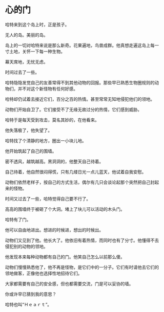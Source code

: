# 心的门

哈特来到这个岛上时，正是孩子。 

无人的岛。美丽的岛。 

岛上的一切对哈特来说是那么新奇。花果遍地，鸟兽成群。他真想走遍这岛上每一寸土地，关怀一下每一种生物。 

幕天席地，无忧无虑。 

时间过去了一些。 

哈特隐隐发觉自己的友善常得不到其他动物的回报。那些早已熟悉生物圈规则的动物们，并不对这个新怪物有任何好感。 

哈特却仍试着去接近它们，百分之百的热情。甚至常常无知地侵犯他们的领地。 

动物们开始自卫了。它们接受不了无缘无故过分的热情，它们感到威胁。 

哈特于是每天受到攻击，莫名其妙的，在他看来。 

他失落极了，他失望了。 

哈特找了个清静的地方，圈出一小块儿地。 

他开始筑起了自己的围墙。 

密不透风，越筑越高。黑洞洞的，他整天自己待着。 

自己待着，他自然很闷得慌，只有几缕日光一点儿蓝天，他试着自我安慰。 

动物们依然老样子，按自己的方式生活，偶尔有几只会谈论起那个突然把自己封起来的怪物。 

时间又过去了一些，哈特觉得自己要不行了。 

高高的围墙终于被砸了个大洞。堵上了块儿可以活动的木头门。 

哈特有了门。 

他可以自由地进出。想进的时候进，想出的时候出。 

动物们又见到了他。他长大了。他依旧有着热情，而同时也有了分寸。他懂得不去侵犯别的动物的领地。 

他发现本来每种动物都有自己的门。他笑自己怎么以前那么傻。 

动物们慢慢熟悉他了，他不再是怪物，是它们中的一分子。它们有时请他去它们的领地做客，正像他也选择性地招待它们。 

大家都需要有自己的安全感，但也都需要交流，门是可以妥协的墙。 

你或许早已猜到我的意思？ 

哈特也叫“Ｈｅａｒｔ”。
 